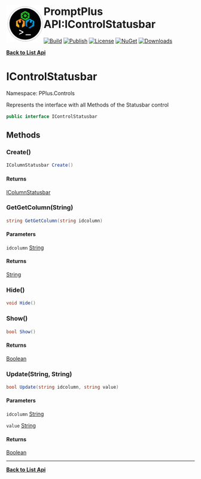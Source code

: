 # <img align="left" width="100" height="100" src="../images/icon.png">PromptPlus API:IControlStatusbar 

[![Build](https://github.com/FRACerqueira/PromptPlus/workflows/Build/badge.svg)](https://github.com/FRACerqueira/PromptPlus/actions/workflows/build.yml)
[![Publish](https://github.com/FRACerqueira/PromptPlus/actions/workflows/publish.yml/badge.svg)](https://github.com/FRACerqueira/PromptPlus/actions/workflows/publish.yml)
[![License](https://img.shields.io/github/license/FRACerqueira/PromptPlus)](https://github.com/FRACerqueira/PromptPlus/blob/master/LICENSE)
[![NuGet](https://img.shields.io/nuget/v/PromptPlus)](https://www.nuget.org/packages/PromptPlus/)
[![Downloads](https://img.shields.io/nuget/dt/PromptPlus)](https://www.nuget.org/packages/PromptPlus/)

[**Back to List Api**](./apis.md)

# IControlStatusbar

Namespace: PPlus.Controls

Represents the interface with all Methods of the Statusbar control

```csharp
public interface IControlStatusbar
```

## Methods

### <a id="methods-create"/>**Create()**



```csharp
IColumnStatusbar Create()
```

#### Returns

[IColumnStatusbar](./pplus.controls.icolumnstatusbar.md)

### <a id="methods-getgetcolumn"/>**GetGetColumn(String)**



```csharp
string GetGetColumn(string idcolumn)
```

#### Parameters

`idcolumn` [String](https://docs.microsoft.com/en-us/dotnet/api/system.string)<br>

#### Returns

[String](https://docs.microsoft.com/en-us/dotnet/api/system.string)

### <a id="methods-hide"/>**Hide()**



```csharp
void Hide()
```

### <a id="methods-show"/>**Show()**



```csharp
bool Show()
```

#### Returns

[Boolean](https://docs.microsoft.com/en-us/dotnet/api/system.boolean)

### <a id="methods-update"/>**Update(String, String)**



```csharp
bool Update(string idcolumn, string value)
```

#### Parameters

`idcolumn` [String](https://docs.microsoft.com/en-us/dotnet/api/system.string)<br>

`value` [String](https://docs.microsoft.com/en-us/dotnet/api/system.string)<br>

#### Returns

[Boolean](https://docs.microsoft.com/en-us/dotnet/api/system.boolean)


- - -
[**Back to List Api**](./apis.md)
